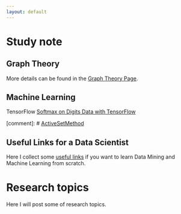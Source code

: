```yaml
---
layout: default
---
```


# Study note
## Graph Theory
More details can be found in the [Graph Theory Page](graphTheory). 

## Machine Learning
TensorFlow
[Softmax on Digits Data with TensorFlow](softmaxDigitsTF)

[comment]: # [ActiveSetMethod](ActiveSetMethod)

## Useful Links for a Data Scientist
Here I collect some [useful links](usefulLinks) if you want to learn Data Mining and Machine Learning from scratch.

# Research topics
Here I will post some of research topics.
